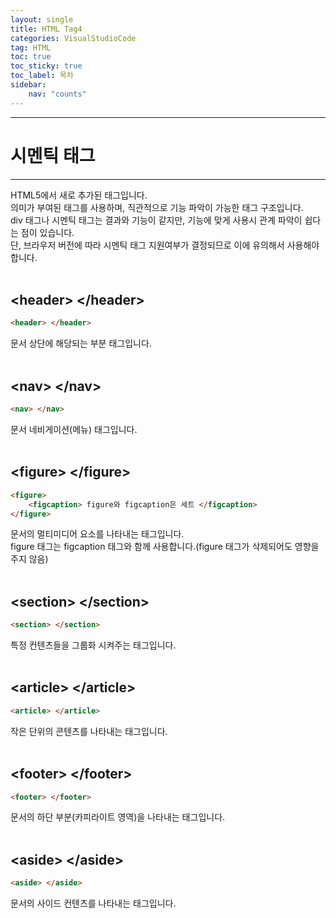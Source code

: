 ```yaml
---
layout: single
title: HTML Tag4
categories: VisualStudioCode
tag: HTML
toc: true
toc_sticky: true
toc_label: 목차
sidebar:
    nav: "counts"
---
```

___
# **시멘틱 태그**
___
HTML5에서 새로 추가된 태그입니다.<br/>
의미가 부여된 태그를 사용하며, 직관적으로 기능 파악이 가능한 태그 구조입니다.<br/>
div 태그나 시멘틱 태그는 결과와 기능이 같지만, 기능에 맞게 사용시 관계 파악이 쉽다는 점이 있습니다.<br/>
단, 브라우저 버전에 따라 시멘틱 태그 지원여부가 결정되므로 이에 유의해서 사용해야 합니다.
<br/><br/>

## **\<header> \</header>**
```html
<header> </header>
```
문서 상단에 해당되는 부분 태그입니다.
<br/><br/>

## **\<nav> \</nav>**
```html
<nav> </nav>
```
문서 네비게이션(메뉴) 태그입니다.
<br/><br/>

## **\<figure> \</figure>**
```html
<figure>
    <figcaption> figure와 figcaption은 세트 </figcaption>
</figure>
```
문서의 멀티미디어 요소를 나타내는 태그입니다.<br/>
figure 태그는 figcaption 태그와 함께 사용합니다.(figure 태그가 삭제되어도 영향을 주지 않음)
<br/><br/>

## **\<section> \</section>**
```html
<section> </section>
```
특정 컨텐츠들을 그룹화 시켜주는 태그입니다.
<br/><br/>

## **\<article> \</article>**
```html
<article> </article>
```
작은 단위의 콘텐츠를 나타내는 태그입니다.
<br/><br/>

## **\<footer> \</footer>**
```html
<footer> </footer>
```
문서의 하단 부분(카피라이트 영역)을 나타내는 태그입니다.
<br/><br/>

## **\<aside> \</aside>**
```html
<aside> </aside>
```
문서의 사이드 컨텐츠를 나타내는 태그입니다.
<br/><br/>